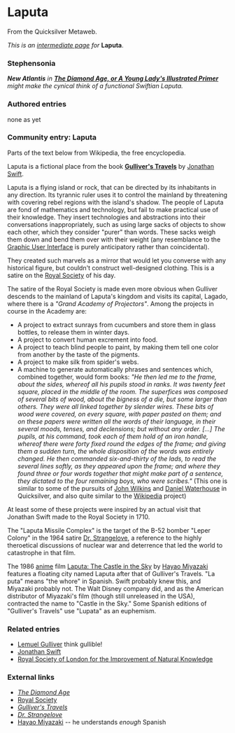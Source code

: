 
# Laputa

From the Quicksilver Metaweb.

*This is an [intermediate page](/metaweb-intermediate-page) for*
**Laputa**.

### Stephensonia


***New Atlantis** in  [**The Diamond Age, or A Young Lady's Illustrated Primer**](/stephenson-neal-the-diamond-age-or-a-young-lady-s-illustrated-primer) might make the cynical think of a functional Swiftian Laputa.*

### Authored entries


none as yet

### Community entry: Laputa



Parts of the text below from Wikipedia, the free encyclopedia. 

Laputa is a fictional place from the book **[Gulliver's Travels](/http-en2-wikipedia-org-wiki-gulliver-s-travels)** by [Jonathan Swift](/jonathan-swift). 

Laputa is a flying island or rock, that can be directed by its inhabitants in any direction. Its tyrannic ruler uses it to control the mainland by threatening with covering rebel regions with the island's shadow. The people of Laputa are fond of mathematics and technology, but fail to make practical use of their knowledge. They insert technologies and abstractions into their conversations inappropriately, such as using large sacks of objects to show each other, which they consider "purer" than words. These sacks weigh them down and bend them over with their weight (any resemblance to the [Graphic User Interface](/graphic-user-interface) is purely anticipatory rather than coincidental).

They created such marvels as a mirror that would let you converse with any historical figure, but couldn't construct well-designed clothing. This is a satire on the [Royal Society](/http-en2-wikipedia-org-wiki-royal-society) of his day. 

The satire of the Royal Society is made even more obvious when Gulliver descends to the mainland of Laputa's kingdom and visits its capital, Lagado, where there is a *"Grand Academy of Projectors"*. Among the projects in course in the Academy are:

* A project to extract sunrays from cucumbers and store them in glass bottles, to release them in winter days.
* A project to convert human excrement into food.
* A project to teach blind people to paint, by making them tell one color from another by the taste of the pigments.
* A project to make silk from spider's webs.
* A machine to generate automatically phrases and sentences which, combined together, would form books: *"He then led me to the frame, about the sides, whereof all his pupils stood in ranks. It was twenty feet square, placed in the middle of the room. The superfices was composed of several bits of wood, about the bigness of a die, but some larger than others. They were all linked together by slender wires. These bits of wood were covered, on every square, with paper pasted on them; and on these papers were written all the words of their language, in their several moods, tenses, and declensions; but without any order. [...] The pupils, at his command, took each of them hold of an iron handle, whereof there were forty fixed round the edges of the frame; and giving them a sudden turn, the whole disposition of the words was entirely changed. He then commanded six-and-thirty of the lads, to read the several lines softly, as they appeared upon the frame; and where they found three or four words together that might make part of a sentence, they dictated to the four remaining boys, who were scribes."* (This one is similar to some of the pursuits of [John Wilkins](/john-wilkins) and [Daniel Waterhouse](/stephenson-neal-quicksilver-daniel-waterhouse) in Quicksilver, and also quite similar to the [Wikipedia](/wikipedia) project)


At least some of these projects were inspired by an actual visit that Jonathan Swift made to the Royal Society in 1710.

The "Laputa Missile Complex" is the target of the B-52 bomber "Leper Colony" in the 1964 satire [Dr. Strangelove](/http-en-wikipedia-org-wiki-dr-strangelove), a reference to the highly theroetical discussions of nuclear war and deterrence that led the world to catastrophe in that film. 

The 1986 [anime](/http-en2-wikipedia-org-wiki-anime) film [Laputa: The Castle in the Sky](/http-en2-wikipedia-org-wiki-laputa-the-castle-in-the-sky) by [Hayao Miyazaki](/http-en2-wikipedia-org-wiki-hayao-miyazaki) features a floating city named Laputa after that of Gulliver's Travels. "La puta" means "the whore" in Spanish. Swift probably knew this, and Miyazaki probably not. The Walt Disney company did, and as the American distributor of Miyazaki's film (though still unreleased in the USA), contracted the name to "Castle in the Sky." Some Spanish editions of "Gulliver's Travels" use "Lupata" as an euphemism.

### Related entries


* [Lemuel Gulliver](/lemuel-gulliver) think gullible!
* [Jonathan Swift](/jonathan-swift)
* [Royal Society of London for the Improvement of Natural Knowledge](/royal-society-of-london-for-the-improvement-of-natural-knowledge)


### External links


* [*The Diamond Age*](/http-en2-wikipedia-org-wiki-the-diamond-age)
* [Royal Society](/http-en2-wikipedia-org-wiki-royal-society)
* [*Gulliver's Travels*](/http-en2-wikipedia-org-wiki-gulliver-s-travels)
* [*Dr. Strangelove*](/http-en-wikipedia-org-wiki-dr-strangelove)
* [Hayao Miyazaki](/http-en2-wikipedia-org-wiki-hayao-miyazaki) -- he understands *enough* Spanish
